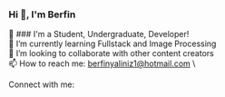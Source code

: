 ### Hi 👋, I'm Berfin 
:information_desk_person: ### I'm a Student, Undergraduate, Developer! \
🌱 I’m currently learning Fullstack and Image Processing \
👯 I’m looking to collaborate with other content creators \
📫 How to reach me: berfinyaliniz1@hotmail.com \

Connect with me: 

<!--
**berfin22/berfin22** is a ✨ _special_ ✨ repository because its `README.md` (this file) appears on your GitHub profile.

Here are some ideas to get you started:

- 🔭 I’m currently working on ...
- 🌱 I’m currently learning ...
- 👯 I’m looking to collaborate on ...
- 🤔 I’m looking for help with ...
- 💬 Ask me about ...
- 📫 How to reach me: ...
- 😄 Pronouns: ...
- ⚡ Fun fact: ...
-->
